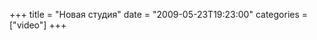 +++
title = "Новая студия"
date = "2009-05-23T19:23:00"
categories = ["video"]
+++


<object height="385" width="640"><param name="movie" value="https://www.youtube.com/v/_QBZECPG5JY&hl=en&fs=1&hd=1"></param><param name="allowFullScreen" value="true"></param><param name="allowscriptaccess" value="always"></param><embed src="https://www.youtube.com/v/_QBZECPG5JY&hl=en&fs=1&hd=1" type="application/x-shockwave-flash" allowscriptaccess="always" allowfullscreen="true" width="640" height="385"></embed></object>